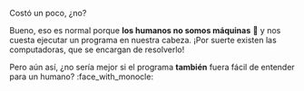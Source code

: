 Costó un poco, ¿no? 

Bueno, eso es normal porque **los humanos no somos máquinas** :robot: y nos cuesta ejecutar un programa en nuestra cabeza. ¡Por suerte existen las computadoras, que se encargan de resolverlo!

Pero aún así, ¿no sería mejor si el programa **también** fuera fácil de entender para un humano? :face_with_monocle: